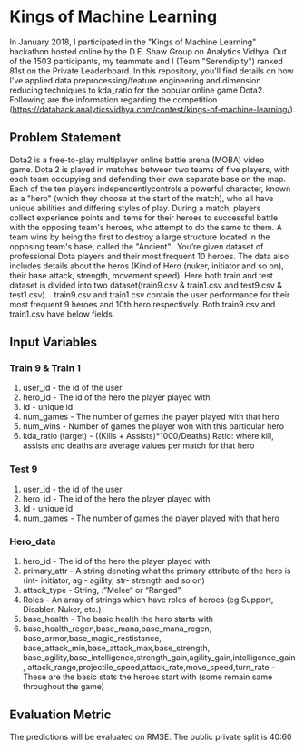 # Kings of Machine Learning

In January 2018, I participated in the "Kings of Machine Learning" hackathon hosted online by the D.E. Shaw Group on Analytics Vidhya. Out of the 1503 participants, my teammate and I (Team "Serendipity") ranked 81st on the Private Leaderboard. In this repository, you'll find details on how I've applied data preprocessing/feature engineering and dimension reducing techniques to kda_ratio for the popular online game Dota2. Following are the information regarding the competition (https://datahack.analyticsvidhya.com/contest/kings-of-machine-learning/).

## Problem Statement 

Dota2 is a free-to-play multiplayer online battle arena (MOBA) video game. Dota 2 is played in matches between two teams of five players, with each team occupying and defending their own separate base on the map. Each of the ten players independentlycontrols a powerful character, known as a "hero" (which they choose at the start of the match), who all have unique abilities and differing styles of play. During a match, players collect experience points and items for their heroes to successful battle with the opposing team's heroes, who attempt to do the same to them. A team wins by being the first to destroy a large structure located in the opposing team's base, called the "Ancient". 
You’re given dataset of professional Dota players and their most frequent 10 heroes. The data also includes details about the heros (Kind of Hero (nuker, initiator and so on), their base attack, strength, movement speed). Here both train and test dataset is divided into two dataset(train9.csv & train1.csv and test9.csv & test1.csv).
 
train9.csv and train1.csv contain the user performance for their most frequent 9 heroes and 10th hero respectively. Both train9.csv and train1.csv have below fields.

## Input Variables 

### Train 9 & Train 1

1. user_id - the id of the user
2. hero_id - The id of the hero the player played with
3. Id - unique id 
4. num_games - The number of games the player played with that hero
5. num_wins - Number of games the player won with this particular hero
6. kda_ratio (target) - ((Kills + Assists)*1000/Deaths) 
Ratio: where kill, assists and deaths are average values per match for that hero

### Test 9 

1. user_id - the id of the user
2. hero_id - The id of the hero the player played with
3. Id - unique id 
4. num_games - The number of games the player played with that hero

### Hero_data

1. hero_id - The id of the hero the player played with
2. primary_attr - A string denoting what the primary attribute of the hero is
 (int- initiator, agi- agility, str- strength and so on)
3. attack_type - String, :”Melee“ or “Ranged”
4. Roles - An array of strings which have roles of heroes
 (eg Support, Disabler, Nuker, etc.)
5. base_health - The basic health the hero starts with
6. base_health_regen,base_mana,base_mana_regen,
base_armor,base_magic_restistance,
base_attack_min,base_attack_max,base_strength,
base_agility,base_intelligence,strength_gain,agility_gain,intelligence_gain,
attack_range,projectile_speed,attack_rate,move_speed,turn_rate - These are the basic stats the heroes start with 
(some remain same throughout the game)

## Evaluation Metric

The predictions will be evaluated on RMSE.
The public private split is 40:60





